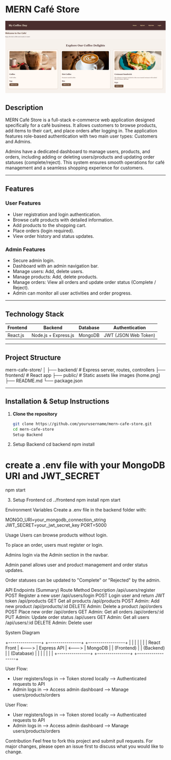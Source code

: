 # MERN Café Store

![MERN Café Store](./public/home.png)

## Description

MERN Café Store is a full-stack e-commerce web application designed specifically for a café business. It allows customers to browse products, add items to their cart, and place orders after logging in. The application features role-based authentication with two main user types: Customers and Admins.

Admins have a dedicated dashboard to manage users, products, and orders, including adding or deleting users/products and updating order statuses (complete/reject). This system ensures smooth operations for café management and a seamless shopping experience for customers.

---

## Features

### User Features
- User registration and login authentication.
- Browse café products with detailed information.
- Add products to the shopping cart.
- Place orders (login required).
- View order history and status updates.

### Admin Features
- Secure admin login.
- Dashboard with an admin navigation bar.
- Manage users: Add, delete users.
- Manage products: Add, delete products.
- Manage orders: View all orders and update order status (Complete / Reject).
- Admin can monitor all user activities and order progress.

---

## Technology Stack

| Frontend       | Backend         | Database         | Authentication       |
|----------------|-----------------|------------------|----------------------|
| React.js       | Node.js + Express.js | MongoDB          | JWT (JSON Web Token) |

---

## Project Structure

mern-cafe-store/
│
├── backend/ # Express server, routes, controllers
├── frontend/ # React app
├── public/ # Static assets like images (home.png)
├── README.md
└── package.json



---

## Installation & Setup Instructions

1. **Clone the repository**
   ```bash
   git clone https://github.com/yourusername/mern-cafe-store.git
   cd mern-cafe-store
   Setup Backend

2. Setup Backend
cd backend
npm install
# create a .env file with your MongoDB URI and JWT_SECRET
npm start

3. Setup Frontend
   cd ../frontend
npm install
npm start

Environment Variables
Create a .env file in the backend folder with:


MONGO_URI=your_mongodb_connection_string
JWT_SECRET=your_jwt_secret_key
PORT=5000


Usage
Users can browse products without login.

To place an order, users must register or login.

Admins login via the Admin section in the navbar.

Admin panel allows user and product management and order status updates.

Order statuses can be updated to "Complete" or "Rejected" by the admin.

API Endpoints (Summary)
Route	Method	Description
/api/users/register	POST	Register a new user
/api/users/login	POST	Login user and return JWT token
/api/products	GET	Get all products
/api/products	POST	Admin: Add new product
/api/products/:id	DELETE	Admin: Delete a product
/api/orders	POST	Place new order
/api/orders	GET	Admin: Get all orders
/api/orders/:id	PUT	Admin: Update order status
/api/users	GET	Admin: Get all users
/api/users/:id	DELETE	Admin: Delete user

System Diagram



+----------------+       +----------------+       +------------------+
|                |       |                |       |                  |
|   React Front  | <---> |  Express API   | <---> |    MongoDB       |
|   (Frontend)   |       |  (Backend)     |       |   (Database)     |
|                |       |                |       |                  |
+----------------+       +----------------+       +------------------+

User Flow:
- User registers/logs in --> Token stored locally --> Authenticated requests to API
- Admin logs in --> Access admin dashboard --> Manage users/products/orders


User Flow:
- User registers/logs in --> Token stored locally --> Authenticated requests to API
- Admin logs in --> Access admin dashboard --> Manage users/products/orders



Contribution
Feel free to fork this project and submit pull requests. For major changes, please open an issue first to discuss what you would like to change.

